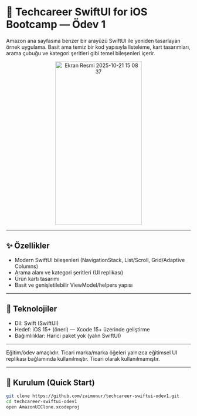# 🛒 Techcareer SwiftUI for iOS Bootcamp — Ödev 1
Amazon ana sayfasına benzer bir arayüzü SwiftUI ile yeniden tasarlayan örnek uygulama. Basit ama temiz bir kod yapısıyla listeleme, kart tasarımları, arama çubuğu ve kategori şeritleri gibi temel bileşenleri içerir.
<p align="center">
  <img width="236" height="445" alt="Ekran Resmi 2025-10-21 15 08 37" src="https://github.com/user-attachments/assets/8be23703-ca1f-4810-ba62-72489f2daa69" />
</p>

---

## ✨ Özellikler
- Modern SwiftUI bileşenleri (NavigationStack, List/Scroll, Grid/Adaptive Columns)
- Arama alanı ve kategori şeritleri (UI replikası)
- Ürün kartı tasarımı
- Basit ve genişletilebilir ViewModel/helpers yapısı

---

## 🧰 Teknolojiler
- Dil: Swift (SwiftUI)
- Hedef: iOS 15+ (öneri) — Xcode 15+ üzerinde geliştirme
- Bağımlılıklar: Harici paket yok (yalın SwiftUI)

---

Eğitim/ödev amaçlıdır. Ticari marka/marka öğeleri yalnızca eğitimsel UI replikası bağlamında kullanılmıştır. Ticari olarak kullanılmamıştır.

---

## 🚀 Kurulum (Quick Start)
```bash
git clone https://github.com/zaimonur/techcareer-swiftui-odev1.git
cd techcareer-swiftui-odev1
open AmazonUIClone.xcodeproj
